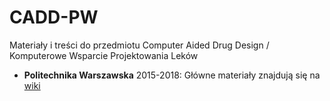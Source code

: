 # CADD-PW

Materiały i treści do przedmiotu Computer Aided Drug Design / Komputerowe Wsparcie Projektowania Leków
- **Politechnika Warszawska** 2015-2018: Główne materiały znajdują się na [wiki](https://github.com/filipsPL/CADD-PW/wiki)



